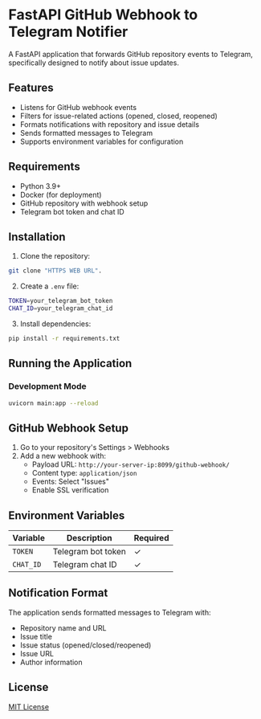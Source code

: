 # FastAPI GitHub Webhook to Telegram Notifier

A FastAPI application that forwards GitHub repository events to Telegram, specifically designed to notify about issue updates.

## Features

* Listens for GitHub webhook events
* Filters for issue-related actions (opened, closed, reopened)
* Formats notifications with repository and issue details
* Sends formatted messages to Telegram
* Supports environment variables for configuration

## Requirements

* Python 3.9+
* Docker (for deployment)
* GitHub repository with webhook setup
* Telegram bot token and chat ID

## Installation

1. Clone the repository:
```bash
git clone "HTTPS WEB URL".
```

2. Create a `.env` file:
```bash
TOKEN=your_telegram_bot_token
CHAT_ID=your_telegram_chat_id
```

3. Install dependencies:
```bash
pip install -r requirements.txt
```

## Running the Application

### Development Mode

```bash
uvicorn main:app --reload
```


## GitHub Webhook Setup

1. Go to your repository's Settings > Webhooks
2. Add a new webhook with:
   - Payload URL: `http://your-server-ip:8099/github-webhook/`
   - Content type: `application/json`
   - Events: Select "Issues"
   - Enable SSL verification

## Environment Variables

| Variable | Description | Required |
| --- | --- | --- |
| `TOKEN` | Telegram bot token | ✓ |
| `CHAT_ID` | Telegram chat ID | ✓ |

## Notification Format

The application sends formatted messages to Telegram with:
- Repository name and URL
- Issue title
- Issue status (opened/closed/reopened)
- Issue URL
- Author information


## License

[MIT License](https://opensource.org/licenses/MIT)